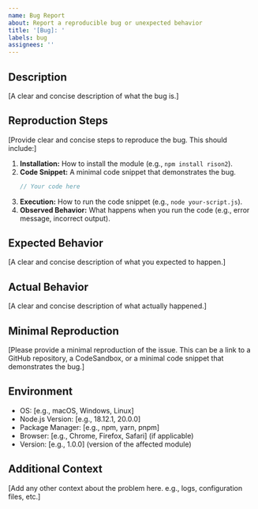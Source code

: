```yaml
---
name: Bug Report
about: Report a reproducible bug or unexpected behavior
title: '[Bug]: '
labels: bug
assignees: ''
---
```


## Description

[A clear and concise description of what the bug is.]

## Reproduction Steps

[Provide clear and concise steps to reproduce the bug. This should include:]

1.  **Installation:** How to install the module (e.g., `npm install rison2`).
2.  **Code Snippet:** A minimal code snippet that demonstrates the bug.
    ```javascript
    // Your code here
    ```
3.  **Execution:** How to run the code snippet (e.g., `node your-script.js`).
4.  **Observed Behavior:** What happens when you run the code (e.g., error message, incorrect output).

## Expected Behavior

[A clear and concise description of what you expected to happen.]

## Actual Behavior

[A clear and concise description of what actually happened.]

## Minimal Reproduction

[Please provide a minimal reproduction of the issue. This can be a link to a GitHub repository, a CodeSandbox, or a minimal code snippet that demonstrates the bug.]

## Environment

- OS: [e.g., macOS, Windows, Linux]
- Node.js Version: [e.g., 18.12.1, 20.0.0]
- Package Manager: [e.g., npm, yarn, pnpm]
- Browser: [e.g., Chrome, Firefox, Safari] (if applicable)
- Version: [e.g., 1.0.0] (version of the affected module)

## Additional Context

[Add any other context about the problem here. e.g., logs, configuration files, etc.]
